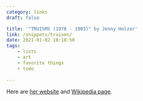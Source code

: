 ```yaml
---
category: links
draft: false

title: '"TRUISMS (1978 - 1983)" by Jenny Holzer'
link: /snippets/truisms/
date: 2021-01-02 18:18:50
tags:
    - lists
    - art
    - favorite things
    - todo
    
---
```


Here are [her website](https://projects.jennyholzer.com/) and [Wikipedia page](https://en.wikipedia.org/wiki/Jenny_Holzer).